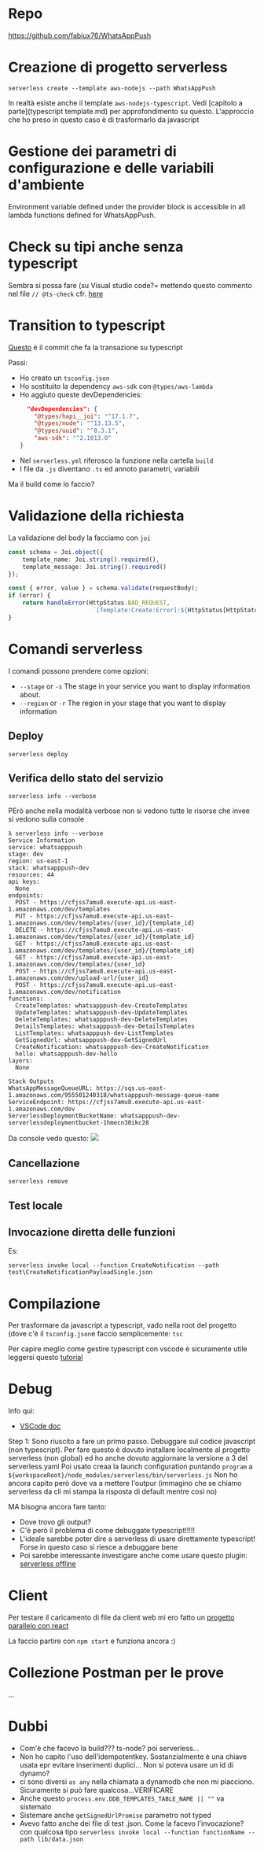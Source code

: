 # Repo

https://github.com/fabiux76/WhatsAppPush

# Creazione di progetto serverless

`serverless create --template aws-nodejs --path WhatsAppPush`

In realtà esiste anche il template `aws-nodejs-typescript`. Vedi [capitolo a parte](typescript template.md) per approfondimento su questo. 
L'approccio che ho preso in questo caso è di trasformarlo da javascript

# Gestione dei parametri di configurazione e delle variabili d'ambiente

Environment variable defined under the provider block is accessible in all lambda functions defined for WhatsAppPush. 

# Check su tipi anche senza typescript

Sembra si possa fare (su Visual studio code?= mettendo questo commento nel file
`// @ts-check`
cfr. [here](https://github.com/fabiux76/WhatsAppPush/commit/bf6a1ecb0c69c4c0bb36a516ab9a6642d55d1360)

# Transition to typescript

[Questo](https://github.com/fabiux76/WhatsAppPush/commit/26555586f64cc0223c5182235d1bc75fdc628eda) è il commit che fa la transazione su typescript

Passi:
- Ho creato un `tsconfig.json`
- Ho sostituito la dependency `aws-sdk` con `@types/aws-lambda`
- Ho aggiuto queste devDependencies:
    ```json
      "devDependencies": {
        "@types/hapi__joi": "^17.1.7",
        "@types/node": "^13.13.5",
        "@types/uuid": "^8.3.1",
        "aws-sdk": "^2.1013.0"
    }
    ```
- Nel `serverless.yml` riferosco la funzione nella cartella `build`
- I file da `.js` diventano `.ts` ed annoto parametri, variabili

Ma il build come lo faccio?

# Validazione della richiesta

La validazione del body la facciamo con `joi`

```typescript
const schema = Joi.object({
    template_name: Joi.string().required(),
    template_message: Joi.string().required()
});

const { error, value } = schema.validate(requestBody);
if (error) {
    return handleError(HttpStatus.BAD_REQUEST, 
                        `[Template:Create:Error]:${HttpStatus[HttpStatus.BAD_REQUEST]}:${error}`);
}
```

# Comandi serverless

I comandi possono prendere come opzioni:
- `--stage` or `-s` The stage in your service you want to display information about.
- `--region` or `-r` The region in your stage that you want to display information

## Deploy
`serverless deploy`

## Verifica dello stato del servizio
`serverless info --verbose`

PErò anche nella modalità verbose non si vedono tutte le risorse che invee si vedono sulla console

```
λ serverless info --verbose
Service Information
service: whatsapppush
stage: dev
region: us-east-1
stack: whatsapppush-dev
resources: 44
api keys:
  None
endpoints:
  POST - https://cfjss7amu8.execute-api.us-east-1.amazonaws.com/dev/templates
  PUT - https://cfjss7amu8.execute-api.us-east-1.amazonaws.com/dev/templates/{user_id}/{template_id}
  DELETE - https://cfjss7amu8.execute-api.us-east-1.amazonaws.com/dev/templates/{user_id}/{template_id}
  GET - https://cfjss7amu8.execute-api.us-east-1.amazonaws.com/dev/templates/{user_id}/{template_id}
  GET - https://cfjss7amu8.execute-api.us-east-1.amazonaws.com/dev/templates/{user_id}
  POST - https://cfjss7amu8.execute-api.us-east-1.amazonaws.com/dev/upload-url/{user_id}
  POST - https://cfjss7amu8.execute-api.us-east-1.amazonaws.com/dev/notification
functions:
  CreateTemplates: whatsapppush-dev-CreateTemplates
  UpdateTemplates: whatsapppush-dev-UpdateTemplates
  DeleteTemplates: whatsapppush-dev-DeleteTemplates
  DetailsTemplates: whatsapppush-dev-DetailsTemplates
  ListTemplates: whatsapppush-dev-ListTemplates
  GetSignedUrl: whatsapppush-dev-GetSignedUrl
  CreateNotification: whatsapppush-dev-CreateNotification
  hello: whatsapppush-dev-hello
layers:
  None

Stack Outputs
WhatsAppMessageQueueURL: https://sqs.us-east-1.amazonaws.com/955501240318/whatsapppush-message-queue-name
ServiceEndpoint: https://cfjss7amu8.execute-api.us-east-1.amazonaws.com/dev
ServerlessDeploymentBucketName: whatsapppush-dev-serverlessdeploymentbucket-1hmecn30ikc28
```

Da console vedo questo:
![](img/ApplicationResources.JPG)

## Cancellazione
`serverless remove` 

## Test locale

## Invocazione diretta delle funzioni

Es:

`serverless invoke local --function CreateNotification --path test\CreateNotificationPayloadSingle.json`

# Compilazione

Per trasformare da javascript a typescript, vado nella root del progetto (dove c'è il `tsconfig.json`e faccio semplicemente:
`tsc`

Per capire meglio come gestire typescript con vscode è sicuramente utile leggersi questo [tutorial](https://code.visualstudio.com/docs/typescript/typescript-tutorial)

# Debug

Info qui:
- [VSCode doc](https://code.visualstudio.com/docs/editor/debugging)

Step 1: Sono riuscito a fare un primo passo. Debuggare sul codice javascript (non typescript). Per fare questo è dovuto installare localmente al progetto serverless (non global) ed ho anche dovuto aggiornare la versione a 3 del serverless.yaml
Poi usato creaa la launch configuration puntando `program` a `${workspaceRoot}/node_modules/serverless/bin/serverless.js`
Non ho ancora capito però dove va a mettere l'outpur (immagino che se chiamo serverless da cli mi stampa la risposta di default mentre così no)

MA bisogna ancora fare tanto:
- Dove trovo gli output?
- C'è però il problema di come debuggate typescript!!!!! 
- L'ideale sarebbe poter dire a serverless di usare direttamente typescript! Forse in questo caso si riesce a debuggare bene
- Poi sarebbe interessante investigare anche come usare questo plugin: [serverless offline](https://www.serverless.com/plugins/serverless-offline)

# Client

Per testare il caricamento di file da client web mi ero fatto un [progetto parallelo con react](https://github.com/fabiux76/whats-app-push-client)

La faccio partire con `npm start` e funziona ancora :)


# Collezione Postman per le prove

...

# Dubbi

- Com'è che facevo la build??? ts-node? poi serverless...
- Non ho capito l'uso dell'idempotentkey. Sostanzialmente è una chiave usata epr evitare inserimenti duplici... Non si poteva usare un id di dynamo?
- ci sono diversi `as any` nella chiamata a dynamodb che non mi piacciono. Sicuramente si può fare qualcosa...VERIFICARE
- Anche questo `process.env.DDB_TEMPLATES_TABLE_NAME || ""` va sistemato
- Sistemare anche `getSignedUrlPromise` parametro not typed
- Avevo fatto anche dei file di test .json. Come la facevo l'invocazione? con qualcosa tipo `serverless invoke local --function functionName --path lib/data.json`


